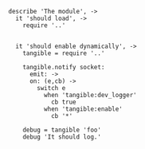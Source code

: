     describe 'The module', ->
      it 'should load', ->
        require '..'


      it 'should enable dynamically', ->
        tangible = require '..'

        tangible.notify socket:
          emit: ->
          on: (e,cb) ->
            switch e
              when 'tangible:dev_logger'
                cb true
              when 'tangible:enable'
                cb '*'

        debug = tangible 'foo'
        debug 'It should log.'
